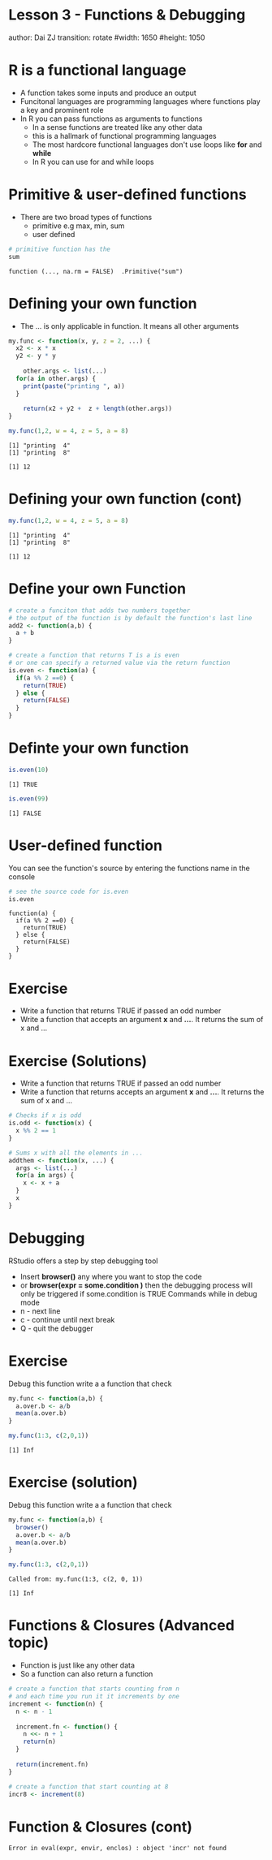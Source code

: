 Lesson 3 - Functions & Debugging
========================================================
author: Dai ZJ
transition: rotate
#width: 1650
#height: 1050



R is a functional language
========================================================
- A function takes some inputs and produce an output
- Funcitonal languages are programming languages where functions play a key and prominent role
- In R you can pass functions as arguments to functions
  - In a sense functions are treated like any other data
  - this is a hallmark of functional programming languages
  - The most hardcore functional languages don't use loops like **for** and **while**
  - In R you can use for and while loops

Primitive & user-defined functions
========================================================
- There are two broad types of functions
  - primitive e.g max, min, sum
  - user defined

```r
# primitive function has the
sum
```

```
function (..., na.rm = FALSE)  .Primitive("sum")
```

Defining your own function
========================================================
- The ... is only applicable in function. It means all other arguments

```r
my.func <- function(x, y, z = 2, ...) {
  x2 <- x * x
  y2 <- y * y
  
	other.args <- list(...)
  for(a in other.args) {
    print(paste("printing ", a))
  }
  
	return(x2 + y2 +  z + length(other.args))
}

my.func(1,2, w = 4, z = 5, a = 8)
```

```
[1] "printing  4"
[1] "printing  8"
```

```
[1] 12
```

Defining your own function (cont)
========================================================

```r
my.func(1,2, w = 4, z = 5, a = 8)
```

```
[1] "printing  4"
[1] "printing  8"
```

```
[1] 12
```

Define your own Function
========================================================

```r
# create a funciton that adds two numbers together
# the output of the function is by default the function's last line
add2 <- function(a,b) {
  a + b
}

# create a function that returns T is a is even
# or one can specify a returned value via the return function
is.even <- function(a) {
  if(a %% 2 ==0) {
    return(TRUE)
  } else {
    return(FALSE)
  }
}
```

Definte your own function
========================================================

```r
is.even(10)
```

```
[1] TRUE
```

```r
is.even(99)
```

```
[1] FALSE
```


User-defined function
========================================================
You can see the function's source by entering the functions name in the console

```r
# see the source code for is.even
is.even
```

```
function(a) {
  if(a %% 2 ==0) {
    return(TRUE)
  } else {
    return(FALSE)
  }
}
```

Exercise
========================================================
- Write a function that returns TRUE if passed an odd number
- Write a function that accepts an argument **x** and **...**. It returns the sum of x and ...

Exercise (Solutions)
========================================================
- Write a function that returns TRUE if passed an odd number
- Write a function that returns accepts an argument **x** and **...**. It returns the sum of x and ...

```r
# Checks if x is odd
is.odd <- function(x) {
  x %% 2 == 1
}

# Sums x with all the elements in ...
addthem <- function(x, ...) {
  args <- list(...)
  for(a in args) {
    x <- x + a
  }
  x
}
```

Debugging
========================================================
RStudio offers a step by step debugging tool
- Insert **browser()** any where you want to stop the code
- or **browser(expr = some.condition )** then the debugging process will only be triggered if some.condition is TRUE
Commands while in debug mode
- n - next line
- c - continue until next break
- Q - quit the debugger

Exercise
========================================================
Debug this function
write a a function that check

```r
my.func <- function(a,b) {
  a.over.b <- a/b
  mean(a.over.b)
}

my.func(1:3, c(2,0,1))
```

```
[1] Inf
```

Exercise (solution)
========================================================
Debug this function
write a a function that check

```r
my.func <- function(a,b) {
  browser()
  a.over.b <- a/b
  mean(a.over.b)
}

my.func(1:3, c(2,0,1))
```

```
Called from: my.func(1:3, c(2, 0, 1))
```

```
[1] Inf
```

Functions & Closures (Advanced topic)
========================================================
- Function is just like any other data
- So a function can also return a function

```r
# create a function that starts counting from n
# and each time you run it it increments by one
increment <- function(n) {
  n <- n - 1
  
  increment.fn <- function() {
    n <<- n + 1
    return(n)
  }
  
  return(increment.fn)
}

# create a function that start counting at 8
incr8 <- increment(8)
```

Function & Closures (cont)
========================================================






```
Error in eval(expr, envir, enclos) : object 'incr' not found
```
